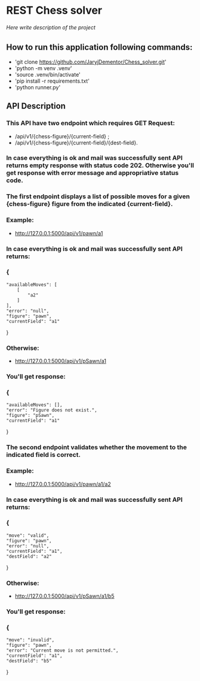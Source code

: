 # REST Chess solver

###### Here write description of the project

## How to run this application  following commands:
- 'git clone https://github.com/JaryjDementor/Chess_solver.git'
- 'python -m venv .venv'
- 'source .venv/bin/activate'
- 'pip install -r requirements.txt'
- 'python runner.py'

## API Description
### This API have two endpoint which requires GET Request:
- /api/v1/{chess-figure}/{current-field} ;
- /api/v1/{chess-figure}/{current-field}/{dest-field}.

### In case everything is ok and mail was successfully sent API returns empty response with status code 202. Otherwise you'll get response with error message and appropriative status code.

### The first endpoint displays a list of possible moves for a given {chess-figure} figure from the indicated {current-field}.
### Example:
- http://127.0.0.1:5000/api/v1/pawn/a1
### In case everything is ok and mail was successfully sent API returns:

### {
    "availableMoves": [
        [
            "a2"
        ]
    ],
    "error": "null",
    "figure": "pawn",
    "currentField": "a1"
}

### Otherwise:
- http://127.0.0.1:5000/api/v1/pSawn/a1

### You'll get response:

### {
    "availableMoves": [],
    "error": "Figure does not exist.",
    "figure": "pSawn",
    "currentField": "a1"
}

### The second endpoint validates whether the movement to the indicated field is correct.

### Example:
- http://127.0.0.1:5000/api/v1/pawn/a1/a2
### In case everything is ok and mail was successfully sent API returns:

### {
    "move": "valid",
    "figure": "pawn",
    "error": "null",
    "currentField": "a1",
    "destField": "a2"
}

### Otherwise:
- http://127.0.0.1:5000/api/v1/pSawn/a1/b5

### You'll get response:

### {
    "move": "invalid",
    "figure": "pawn",
    "error": "Current move is not permitted.",
    "currentField": "a1",
    "destField": "b5"
}




